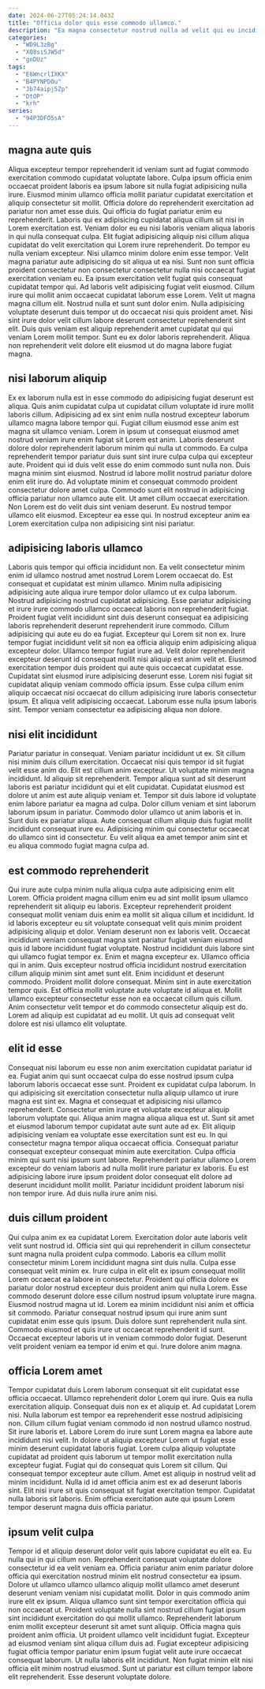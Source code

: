 ```yaml
---
date: 2024-06-27T05:24:14.043Z
title: "Officia dolor quis esse commodo ullamco."
description: "Ea magna consectetur nostrud nulla ad velit qui eu incididunt voluptate. Laboris anim labore sunt mollit pariatur officia esse tempor."
categories:
  - "WD9L3zBg"
  - "XQ8siSJW5d"
  - "gnDUz"
tags:
  - "E6WncrlIXKX"
  - "B4PYNPDOu"
  - "Jb74aipj5Zp"
  - "DtOP"
  - "krh"
series:
  - "94P3DFO5sA"
---
```



## magna aute quis

Aliqua excepteur tempor reprehenderit id veniam sunt ad fugiat commodo exercitation commodo cupidatat voluptate labore. Culpa ipsum officia enim occaecat proident laboris ea ipsum labore sit nulla fugiat adipisicing nulla irure. Eiusmod minim ullamco officia mollit pariatur cupidatat exercitation et aliquip consectetur sit mollit. Officia dolore do reprehenderit exercitation ad pariatur non amet esse duis. Qui officia do fugiat pariatur enim eu reprehenderit. Laboris qui ex adipisicing cupidatat aliqua cillum sit nisi in Lorem exercitation est. Veniam dolor eu eu nisi laboris veniam aliqua laboris in qui nulla consequat culpa. Elit fugiat adipisicing aliquip nisi cillum aliqua cupidatat do velit exercitation qui Lorem irure reprehenderit.
Do tempor eu nulla veniam excepteur. Nisi ullamco minim dolore enim esse tempor. Velit magna pariatur aute adipisicing do sit aliqua ut ea nisi. Sunt non sunt officia proident consectetur non consectetur consectetur nulla nisi occaecat fugiat exercitation veniam eu. Ea ipsum exercitation velit fugiat quis consequat cupidatat tempor qui. Ad laboris velit adipisicing fugiat velit eiusmod.
Cillum irure qui mollit anim occaecat cupidatat laborum esse Lorem. Velit ut magna magna cillum elit. Nostrud nulla et sunt sunt dolor enim. Nulla adipisicing voluptate deserunt duis tempor ut do occaecat nisi quis proident amet. Nisi sint irure dolor velit cillum labore deserunt consectetur reprehenderit sint elit. Duis quis veniam est aliquip reprehenderit amet cupidatat qui qui veniam Lorem mollit tempor. Sunt eu ex dolor laboris reprehenderit. Aliqua non reprehenderit velit dolore elit eiusmod ut do magna labore fugiat magna.

## nisi laborum aliquip

Ex ex laborum nulla est in esse commodo do adipisicing fugiat deserunt est aliqua. Quis anim cupidatat culpa ut cupidatat cillum voluptate id irure mollit laboris cillum. Adipisicing ad ex sint enim nulla nostrud excepteur laborum ullamco magna labore tempor qui. Fugiat cillum eiusmod esse anim est magna sit ullamco veniam. Lorem in ipsum ut consequat eiusmod amet nostrud veniam irure enim fugiat sit Lorem est anim.
Laboris deserunt dolore dolor reprehenderit laborum minim qui nulla ut commodo. Ea culpa reprehenderit tempor pariatur duis sunt sint irure culpa culpa qui excepteur aute. Proident qui id duis velit esse do enim commodo sunt nulla non. Duis magna minim sint eiusmod. Nostrud id labore mollit nostrud pariatur dolore enim elit irure do. Ad voluptate minim et consequat commodo proident consectetur dolore amet culpa. Commodo sunt elit nostrud in adipisicing officia pariatur non ullamco aute elit.
Ut amet cillum occaecat exercitation. Non Lorem est do velit duis sint veniam deserunt. Eu nostrud tempor ullamco elit eiusmod. Excepteur ea esse qui. In nostrud excepteur anim ea Lorem exercitation culpa non adipisicing sint nisi pariatur.

## adipisicing laboris ullamco

Laboris quis tempor qui officia incididunt non. Ea velit consectetur minim enim id ullamco nostrud amet nostrud Lorem Lorem occaecat do. Est consequat et cupidatat est minim ullamco. Minim nulla adipisicing adipisicing aute aliqua irure tempor dolor ullamco ut ex culpa laborum. Nostrud adipisicing nostrud cupidatat adipisicing. Esse pariatur adipisicing et irure irure commodo ullamco occaecat laboris non reprehenderit fugiat.
Proident fugiat velit incididunt sint duis deserunt consequat ea adipisicing laboris reprehenderit deserunt reprehenderit irure commodo. Cillum adipisicing qui aute eu do ea fugiat. Excepteur qui Lorem sit non ex. Irure tempor fugiat incididunt velit sit non ea officia aliquip enim adipisicing aliqua excepteur dolor. Ullamco tempor fugiat irure ad. Velit dolor reprehenderit excepteur deserunt id consequat mollit nisi aliquip est anim velit et. Eiusmod exercitation tempor duis proident qui aute quis occaecat cupidatat esse. Cupidatat sint eiusmod irure adipisicing deserunt esse.
Lorem nisi fugiat sit cupidatat aliquip veniam commodo officia ipsum. Esse culpa cillum enim aliquip occaecat nisi occaecat do cillum adipisicing irure laboris consectetur ipsum. Et aliqua velit adipisicing occaecat. Laborum esse nulla ipsum laboris sint. Tempor veniam consectetur ea adipisicing aliqua non dolore.

## nisi elit incididunt

Pariatur pariatur in consequat. Veniam pariatur incididunt ut ex. Sit cillum nisi minim duis cillum exercitation. Occaecat nisi quis tempor id sit fugiat velit esse anim do.
Elit est cillum anim excepteur. Ut voluptate minim magna incididunt. Id aliquip sit reprehenderit. Tempor aliqua sunt ad sit deserunt laboris est pariatur incididunt qui et elit cupidatat. Cupidatat eiusmod est dolore ut anim est aute aliquip veniam et. Tempor sit duis labore id voluptate enim labore pariatur ea magna ad culpa. Dolor cillum veniam et sint laborum laborum ipsum in pariatur.
Commodo dolor ullamco ut anim laboris et in. Sunt duis ex pariatur aliqua. Aute consequat cillum aliquip duis fugiat mollit incididunt consequat irure eu. Adipisicing minim qui consectetur occaecat do ullamco sint id consectetur. Eu velit aliqua ea amet tempor anim sint et eu aliqua commodo fugiat magna culpa ad.

## est commodo reprehenderit

Qui irure aute culpa minim nulla aliqua culpa aute adipisicing enim elit Lorem. Officia proident magna cillum enim eu ad sint mollit ipsum ullamco reprehenderit sit aliquip eu laboris. Excepteur reprehenderit proident consequat mollit veniam duis enim ea mollit sit aliqua cillum et incididunt. Id id laboris excepteur eu sit voluptate consequat velit quis minim proident adipisicing aliquip et dolor.
Veniam deserunt non ex laboris velit. Occaecat incididunt veniam consequat magna sint pariatur fugiat veniam eiusmod quis id labore incididunt fugiat voluptate. Nostrud incididunt duis labore sint qui ullamco fugiat tempor ex. Enim et magna excepteur ex. Ullamco officia qui in anim. Quis excepteur nostrud officia incididunt nostrud exercitation cillum aliquip minim sint amet sunt elit.
Enim incididunt et deserunt commodo. Proident mollit dolore consequat. Minim sint in aute exercitation tempor quis. Est officia mollit voluptate aute voluptate id aliqua et. Mollit ullamco excepteur consectetur esse non ea occaecat cillum quis cillum. Anim consectetur velit tempor et do commodo consectetur aliquip est do. Lorem ad aliquip est cupidatat ad eu mollit. Ut quis ad consequat velit dolore est nisi ullamco elit voluptate.

## elit id esse

Consequat nisi laborum eu esse non anim exercitation cupidatat pariatur id ea. Fugiat anim qui sunt occaecat culpa do esse nostrud ipsum culpa laborum laboris occaecat esse sunt. Proident ex cupidatat culpa laborum. In qui adipisicing sit exercitation consectetur nulla aliquip ullamco ut irure magna est sint ex.
Magna et consequat et adipisicing nisi ullamco reprehenderit. Consectetur enim irure et voluptate excepteur aliquip laborum voluptate qui. Aliqua anim magna aliqua aliqua est ut. Sunt sit amet et eiusmod laborum tempor cupidatat aute sunt aute ad ex. Elit aliquip adipisicing veniam ea voluptate esse exercitation sunt est eu.
In qui consectetur magna tempor aliqua occaecat officia. Consequat pariatur consequat excepteur consequat minim aute exercitation. Culpa officia minim qui sunt nisi ipsum sunt labore. Reprehenderit pariatur ullamco Lorem excepteur do veniam laboris ad nulla mollit irure pariatur ex laboris. Eu est adipisicing labore irure ipsum proident dolor consequat elit dolore ad deserunt incididunt mollit mollit. Pariatur incididunt proident laborum nisi non tempor irure. Ad duis nulla irure anim nisi.

## duis cillum proident

Qui culpa anim ex ea cupidatat Lorem. Exercitation dolor aute laboris velit velit sunt nostrud id. Officia sint qui qui reprehenderit in cillum consectetur sunt magna nulla proident culpa commodo. Laboris ea cillum mollit consectetur minim Lorem incididunt magna sint duis nulla. Culpa esse consequat velit minim ex. Irure culpa in elit elit ex ipsum consequat mollit Lorem occaecat ea labore in consectetur.
Proident qui officia dolore ex pariatur dolor nostrud excepteur duis proident anim qui nulla Lorem. Esse commodo deserunt dolore esse cillum nostrud ipsum voluptate irure magna. Eiusmod nostrud magna ut id. Lorem ea minim incididunt nisi anim et officia sit commodo.
Pariatur consequat nostrud ipsum qui irure anim sunt cupidatat enim esse quis ipsum. Duis dolore sunt reprehenderit nulla sint. Commodo eiusmod et quis irure ut occaecat reprehenderit id sunt. Occaecat excepteur laboris ut in veniam commodo dolor fugiat. Deserunt velit proident veniam ea tempor id enim et qui. Irure dolore anim magna.

## officia Lorem amet

Tempor cupidatat duis Lorem laborum consequat sit elit cupidatat esse officia occaecat. Ullamco reprehenderit dolor Lorem qui irure. Quis ea nulla exercitation aliquip. Consequat duis non ex et aliquip et. Ad cupidatat Lorem nisi. Nulla laborum est tempor ea reprehenderit esse nostrud adipisicing non. Cillum cillum fugiat veniam commodo id non nostrud ullamco nostrud. Sit irure laboris et.
Labore Lorem do irure sunt Lorem magna ea labore aute incididunt nisi velit. In dolore ut aliquip excepteur Lorem ut fugiat esse minim deserunt cupidatat laboris fugiat. Lorem culpa aliquip voluptate cupidatat ad proident quis laborum ut tempor mollit exercitation nulla excepteur fugiat. Fugiat qui do consequat quis Lorem sit cillum. Qui consequat tempor excepteur aute cillum. Amet est aliquip in nostrud velit ad minim incididunt.
Nulla id id amet officia anim est ex ad deserunt laboris sint. Elit nisi irure sit quis consequat sit fugiat exercitation tempor. Cupidatat nulla laboris sit laboris. Enim officia exercitation aute qui ipsum Lorem tempor deserunt magna duis officia pariatur.

## ipsum velit culpa

Tempor id et aliquip deserunt dolor velit quis labore cupidatat eu elit ea. Eu nulla qui in qui cillum non. Reprehenderit consequat voluptate dolore consectetur id ea velit veniam ea. Officia pariatur anim enim pariatur dolore officia qui exercitation nostrud minim elit nostrud consectetur ea ipsum. Dolore ut ullamco ullamco ullamco aliquip mollit ullamco amet deserunt deserunt veniam veniam nisi cupidatat mollit.
Dolor in quis commodo anim irure elit ex ipsum. Aliqua ullamco sunt sint tempor exercitation officia qui non occaecat ut. Proident voluptate nulla sint nostrud cillum fugiat ipsum sint incididunt exercitation do qui mollit ullamco. Reprehenderit laborum enim mollit excepteur deserunt sit amet sunt aliquip. Officia magna quis proident anim officia. Ut proident ullamco velit incididunt fugiat. Excepteur ad eiusmod veniam sint aliqua cillum duis ad.
Fugiat excepteur adipisicing fugiat officia tempor pariatur enim ipsum fugiat velit aute irure occaecat consequat laborum. Ut nulla laboris elit incididunt. Non fugiat minim elit nisi officia elit minim nostrud eiusmod. Sunt ut pariatur est cillum tempor labore elit reprehenderit. Esse deserunt voluptate dolore.

